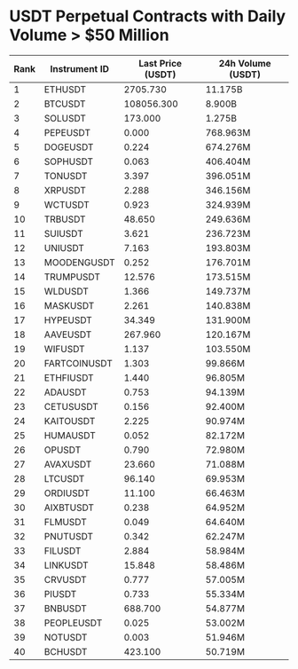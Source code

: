 # USDT Perpetual Contracts with Daily Volume > $50 Million

| Rank | Instrument ID | Last Price (USDT) | 24h Volume (USDT) |
|------|---------------|-------------------|-------------------|
| 1 | ETHUSDT | 2705.730 | 11.175B |
| 2 | BTCUSDT | 108056.300 | 8.900B |
| 3 | SOLUSDT | 173.000 | 1.275B |
| 4 | PEPEUSDT | 0.000 | 768.963M |
| 5 | DOGEUSDT | 0.224 | 674.276M |
| 6 | SOPHUSDT | 0.063 | 406.404M |
| 7 | TONUSDT | 3.397 | 396.051M |
| 8 | XRPUSDT | 2.288 | 346.156M |
| 9 | WCTUSDT | 0.923 | 324.939M |
| 10 | TRBUSDT | 48.650 | 249.636M |
| 11 | SUIUSDT | 3.621 | 236.723M |
| 12 | UNIUSDT | 7.163 | 193.803M |
| 13 | MOODENGUSDT | 0.252 | 176.701M |
| 14 | TRUMPUSDT | 12.576 | 173.515M |
| 15 | WLDUSDT | 1.366 | 149.737M |
| 16 | MASKUSDT | 2.261 | 140.838M |
| 17 | HYPEUSDT | 34.349 | 131.900M |
| 18 | AAVEUSDT | 267.960 | 120.167M |
| 19 | WIFUSDT | 1.137 | 103.550M |
| 20 | FARTCOINUSDT | 1.303 | 99.866M |
| 21 | ETHFIUSDT | 1.440 | 96.805M |
| 22 | ADAUSDT | 0.753 | 94.139M |
| 23 | CETUSUSDT | 0.156 | 92.400M |
| 24 | KAITOUSDT | 2.225 | 90.974M |
| 25 | HUMAUSDT | 0.052 | 82.172M |
| 26 | OPUSDT | 0.790 | 72.980M |
| 27 | AVAXUSDT | 23.660 | 71.088M |
| 28 | LTCUSDT | 96.140 | 69.953M |
| 29 | ORDIUSDT | 11.100 | 66.463M |
| 30 | AIXBTUSDT | 0.238 | 64.952M |
| 31 | FLMUSDT | 0.049 | 64.640M |
| 32 | PNUTUSDT | 0.342 | 62.247M |
| 33 | FILUSDT | 2.884 | 58.984M |
| 34 | LINKUSDT | 15.848 | 58.486M |
| 35 | CRVUSDT | 0.777 | 57.005M |
| 36 | PIUSDT | 0.733 | 55.334M |
| 37 | BNBUSDT | 688.700 | 54.877M |
| 38 | PEOPLEUSDT | 0.025 | 53.002M |
| 39 | NOTUSDT | 0.003 | 51.946M |
| 40 | BCHUSDT | 423.100 | 50.719M |
